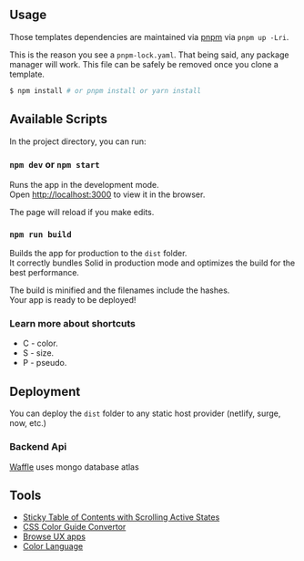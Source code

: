 ## Usage

Those templates dependencies are maintained via [pnpm](https://pnpm.io) via `pnpm up -Lri`.

This is the reason you see a `pnpm-lock.yaml`. That being said, any package manager will work. This file can be safely be removed once you clone a template.

```bash
$ npm install # or pnpm install or yarn install
```

## Available Scripts

In the project directory, you can run:

### `npm dev` or `npm start`

Runs the app in the development mode.<br>
Open [http://localhost:3000](http://localhost:3000) to view it in the browser.

The page will reload if you make edits.<br>

### `npm run build`

Builds the app for production to the `dist` folder.<br>
It correctly bundles Solid in production mode and optimizes the build for the best performance.

The build is minified and the filenames include the hashes.<br>
Your app is ready to be deployed!

### Learn more about shortcuts

- C - color.
- S - size.
- P - pseudo.

## Deployment

You can deploy the `dist` folder to any static host provider (netlify, surge, now, etc.)

### Backend Api

[Waffle](https://github.com/Manviel/Waffle) uses mongo database atlas

## Tools

- [Sticky Table of Contents with Scrolling Active States](https://css-tricks.com/sticky-table-of-contents-with-scrolling-active-states/)
- [CSS Color Guide Convertor](https://colorjs.io/apps/convert/?color=lime&precision=4)
- [Browse UX apps](https://mobbin.com/browse/ios/apps?sort=publishedAt)
- [Color Language](https://ryanmulligan.dev/blog/)
